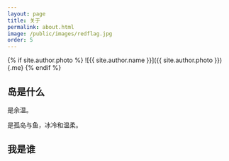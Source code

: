 ```yaml
---
layout: page
title: 关于
permalink: about.html
image: /public/images/redflag.jpg
order: 5
---
```


{% if site.author.photo %}
![{{ site.author.name }}]({{ site.author.photo }}){.me}
{% endif %}

## 岛是什么

是余温。

是孤岛与鱼，冰冷和温柔。

## 我是谁
